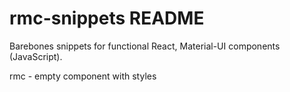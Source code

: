 # rmc-snippets README

Barebones snippets for functional React, Material-UI components (JavaScript).

rmc - empty component with styles
